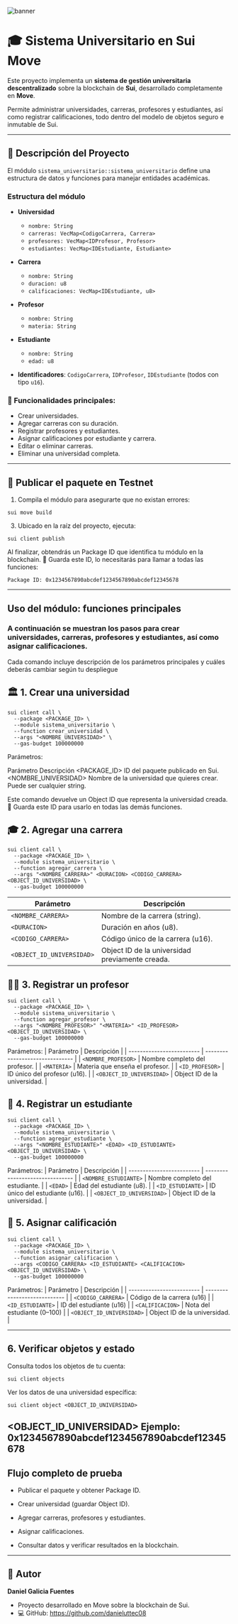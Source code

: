 ![banner](./imagenes/Banner_daniel.png)
# 🎓 Sistema Universitario en Sui Move

Este proyecto implementa un **sistema de gestión universitaria descentralizado** sobre la blockchain de **Sui**, desarrollado completamente en **Move**.

Permite administrar universidades, carreras, profesores y estudiantes, así como registrar calificaciones, todo dentro del modelo de objetos seguro e inmutable de Sui.

---

## 🧩 Descripción del Proyecto

El módulo `sistema_universitario::sistema_universitario` define una estructura de datos y funciones para manejar entidades académicas.

### Estructura del módulo

- **Universidad**  
  - `nombre: String`  
  - `carreras: VecMap<CodigoCarrera, Carrera>`  
  - `profesores: VecMap<IDProfesor, Profesor>`  
  - `estudiantes: VecMap<IDEstudiante, Estudiante>`

- **Carrera**  
  - `nombre: String`  
  - `duracion: u8`  
  - `calificaciones: VecMap<IDEstudiante, u8>`

- **Profesor**  
  - `nombre: String`  
  - `materia: String`

- **Estudiante**  
  - `nombre: String`  
  - `edad: u8`

- **Identificadores**: `CodigoCarrera`, `IDProfesor`, `IDEstudiante` (todos con tipo `u16`).


### 📘 Funcionalidades principales:
- Crear universidades.
- Agregar carreras con su duración.
- Registrar profesores y estudiantes.
- Asignar calificaciones por estudiante y carrera.
- Editar o eliminar carreras.
- Eliminar una universidad completa.

---

## 🚀 Publicar el paquete en Testnet

1. Compila el módulo para asegurarte que no existan errores:
```
sui move build
```

3. Ubicado en la raíz del proyecto, ejecuta:

```
sui client publish 
```

Al finalizar, obtendrás un Package ID que identifica tu módulo en la blockchain.
📌 Guarda este ID, lo necesitarás para llamar a todas las funciones:

```
Package ID: 0x1234567890abcdef1234567890abcdef12345678
```
---
## Uso del módulo: funciones principales

### A continuación se muestran los pasos para crear universidades, carreras, profesores y estudiantes, así como asignar calificaciones.
Cada comando incluye descripción de los parámetros principales y cuáles deberás cambiar según tu despliegue

## 🏛️ 1. Crear una universidad
```
sui client call \
  --package <PACKAGE_ID> \
  --module sistema_universitario \
  --function crear_universidad \
  --args "<NOMBRE_UNIVERSIDAD>" \
  --gas-budget 100000000

```
Parámetros:

Parámetro	Descripción
<PACKAGE_ID>	ID del paquete publicado en Sui.
<NOMBRE_UNIVERSIDAD>	Nombre de la universidad que quieres crear. Puede ser cualquier string.

Este comando devuelve un Object ID que representa la universidad creada.
📌 Guarda este ID para usarlo en todas las demás funciones.

## 🎓 2. Agregar una carrera

```
sui client call \
  --package <PACKAGE_ID> \
  --module sistema_universitario \
  --function agregar_carrera \
  --args "<NOMBRE_CARRERA>" <DURACION> <CODIGO_CARRERA> <OBJECT_ID_UNIVERSIDAD> \
  --gas-budget 100000000

```
| Parámetro                 | Descripción                                     |
| ------------------------- | ----------------------------------------------- |
| `<NOMBRE_CARRERA>`        | Nombre de la carrera (string).                  |
| `<DURACION>`              | Duración en años (u8).                          |
| `<CODIGO_CARRERA>`        | Código único de la carrera (u16).               |
| `<OBJECT_ID_UNIVERSIDAD>` | Object ID de la universidad previamente creada. |


## 👩‍🏫 3. Registrar un profesor
```
sui client call \
  --package <PACKAGE_ID> \
  --module sistema_universitario \
  --function agregar_profesor \
  --args "<NOMBRE_PROFESOR>" "<MATERIA>" <ID_PROFESOR> <OBJECT_ID_UNIVERSIDAD> \
  --gas-budget 100000000
```
Parámetros:
| Parámetro                 | Descripción                     |
| ------------------------- | ------------------------------- |
| `<NOMBRE_PROFESOR>`       | Nombre completo del profesor.   |
| `<MATERIA>`               | Materia que enseña el profesor. |
| `<ID_PROFESOR>`           | ID único del profesor (u16).    |
| `<OBJECT_ID_UNIVERSIDAD>` | Object ID de la universidad.    |


## 🎒 4. Registrar un estudiante
```
sui client call \
  --package <PACKAGE_ID> \
  --module sistema_universitario \
  --function agregar_estudiante \
  --args "<NOMBRE_ESTUDIANTE>" <EDAD> <ID_ESTUDIANTE> <OBJECT_ID_UNIVERSIDAD> \
  --gas-budget 100000000
```
Parámetros:
| Parámetro                 | Descripción                     |
| ------------------------- | ------------------------------- |
| `<NOMBRE_ESTUDIANTE>`     | Nombre completo del estudiante. |
| `<EDAD>`                  | Edad del estudiante (u8).       |
| `<ID_ESTUDIANTE>`         | ID único del estudiante (u16).  |
| `<OBJECT_ID_UNIVERSIDAD>` | Object ID de la universidad.    |

## 🧮 5. Asignar calificación
```
sui client call \
  --package <PACKAGE_ID> \
  --module sistema_universitario \
  --function asignar_calificacion \
  --args <CODIGO_CARRERA> <ID_ESTUDIANTE> <CALIFICACION> <OBJECT_ID_UNIVERSIDAD> \
  --gas-budget 100000000
```
Parámetros:
| Parámetro                 | Descripción                  |
| ------------------------- | ---------------------------- |
| `<CODIGO_CARRERA>`        | Código de la carrera (u16)   |
| `<ID_ESTUDIANTE>`         | ID del estudiante (u16)      |
| `<CALIFICACION>`          | Nota del estudiante (0–100)  |
| `<OBJECT_ID_UNIVERSIDAD>` | Object ID de la universidad. |

---

## 6. Verificar objetos y estado

Consulta todos los objetos de tu cuenta:
```
sui client objects
```

Ver los datos de una universidad específica:
```
sui client object <OBJECT_ID_UNIVERSIDAD> 
```
<OBJECT_ID_UNIVERSIDAD> 
Ejemplo: 0x1234567890abcdef1234567890abcdef12345678
---

## Flujo completo de prueba

- Publicar el paquete y obtener Package ID.

- Crear universidad (guardar Object ID).

- Agregar carreras, profesores y estudiantes.

- Asignar calificaciones.

- Consultar datos y verificar resultados en la blockchain.

---
## 🧾 Autor

**Daniel Galicia Fuentes**
- Proyecto desarrollado en Move sobre la blockchain de Sui.
- 💻 GitHub: https://github.com/danieluttec08
